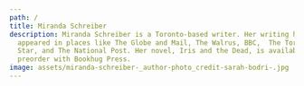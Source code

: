 ```yaml
---
path: /
title: Miranda Schreiber
description: Miranda Schreiber is a Toronto-based writer. Her writing has
  appeared in places like The Globe and Mail, The Walrus, BBC,  The Toronto
  Star, and The National Post. Her novel, Iris and the Dead, is available for
  preorder with Bookhug Press.
image: assets/miranda-schreiber-_author-photo_credit-sarah-bodri-.jpg
---
```

